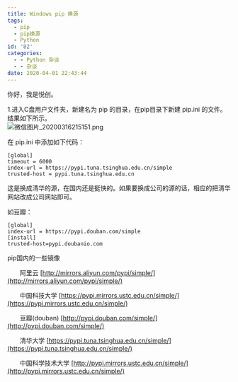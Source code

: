 ```yaml
---
title: Windows pip 换源
tags:
  - pip
  - pip换源
  - Python
id: '82'
categories:
  - - Python 杂谈
  - - 杂谈
date: 2020-04-01 22:43:44
---
```


你好，我是悦创。

1.进入C盘用户文件夹，新建名为 pip 的目录，在pip目录下新建 pip.ini 的文件。结果如下所示。  
![微信图片_20200316215151.png](https://i.loli.net/2020/03/17/OsXc6vY7lpigMIF.png "微信图片_20200316215151.png")

在 pip.ini 中添加如下代码：

```
[global]
timeout = 6000
index-url = https://pypi.tuna.tsinghua.edu.cn/simple
trusted-host = pypi.tuna.tsinghua.edu.cn
```

这是换成清华的源，在国内还是挺快的。如果要换成公司的源的话，相应的把清华网站改成公司网站即可。

如豆瓣：

```
[global]
index-url = https://pypi.douban.com/simple
[install]
trusted-host=pypi.doubanio.com
```

pip国内的一些镜像

  阿里云 [http://mirrors.aliyun.com/pypi/simple/](http://mirrors.aliyun.com/pypi/simple/)

  中国科技大学 [https://pypi.mirrors.ustc.edu.cn/simple/](https://pypi.mirrors.ustc.edu.cn/simple/)

  豆瓣(douban) [http://pypi.douban.com/simple/](http://pypi.douban.com/simple/)

  清华大学 [https://pypi.tuna.tsinghua.edu.cn/simple/](https://pypi.tuna.tsinghua.edu.cn/simple/)

  中国科学技术大学 [http://pypi.mirrors.ustc.edu.cn/simple/](http://pypi.mirrors.ustc.edu.cn/simple/)